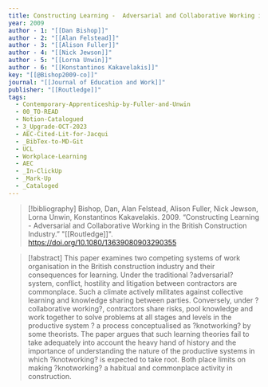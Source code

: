 ```yaml
---
title: Constructing Learning -  Adversarial and Collaborative Working in the British Construction Industry
year: 2009
author - 1: "[[Dan Bishop]]"
author - 2: "[[Alan Felstead]]"
author - 3: "[[Alison Fuller]]"
author - 4: "[[Nick Jewson]]"
author - 5: "[[Lorna Unwin]]"
author - 6: "[[Konstantinos Kakavelakis]]"
key: "[[@Bishop2009-co]]"
journal: "[[Journal of Education and Work]]"
publisher: "[[Routledge]]"
tags:
  - Contemporary-Apprenticeship-by-Fuller-and-Unwin
  - 00_TO-READ
  - Notion-Catalogued
  - 3_Upgrade-OCT-2023
  - AEC-Cited-Lit-for-Jacqui
  - _BibTex-to-MD-Git
  - UCL
  - Workplace-Learning
  - AEC
  - _In-ClickUp
  - _Mark-Up
  - _Cataloged
---
```


> [!bibliography]
> Bishop, Dan, Alan Felstead, Alison Fuller, Nick Jewson, Lorna Unwin, Konstantinos Kakavelakis. 2009. “Constructing Learning -  Adversarial and Collaborative Working in the British Construction Industry.” "[[Routledge]]". https://doi.org/10.1080/13639080903290355

> [!abstract]
> This paper examines two competing systems of work organisation in the British construction industry and their consequences for learning. Under the traditional ?adversarial? system, conflict, hostility and litigation between contractors are commonplace. Such a climate actively militates against collective learning and knowledge sharing between parties. Conversely, under ?collaborative working?, contractors share risks, pool knowledge and work together to solve problems at all stages and levels in the productive system ? a process conceptualised as ?knotworking? by some theorists. The paper argues that such learning theories fail to take adequately into account the heavy hand of history and the importance of understanding the nature of the productive systems in which ?knotworking? is expected to take root. Both place limits on making ?knotworking? a habitual and commonplace activity in construction.